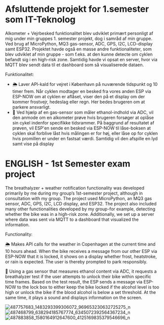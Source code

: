 # Afsluttende projekt for 1.semester som IT-Teknolog
Alkometer + Vejrbesked funktionalitet blev udviklet primært personligt af mig under min gruppes 1. semester projekt, dog i samråd af min gruppe. Ved brug af MicroPython, MQ3 gas-sensor, ADC, GPS, I2C, LCD-display samt ESP32. Projektet havde også en masse andre funktionaliteter, som blev udviklet af min gruppe - som f.eks. at den kunne detecte om cyklen befandt sig i en high-risk zone. Samtidig havde vi opsat en server, hvor via MQTT blev sendt data til et dashboard som så visualiserede dataen.

Funktionalitet:
* 🌦️ Laver API-kald for vejret i København på nuværende tidspunkt og 10 timer frem. Når cyklen modtager en besked fra vores anden ESP via ESP-NOW om at cyklen er aflåset,  viser den på et display om der kommer frostvejr, hedeslag eller regn. Her bedes brugeren om at parkere ansvarligt.
* 🍺 Ved hjælp af en gas-sensor som måler ethanol-indhold via ADC, vil den anmode om en alkometer prøve hvis brugeren forsøger at oplåse sin cykel indenfor specifikke tidsrammer. På baggrund af resultatet af prøven, vil ESP'en sende en besked via ESP-NOW til låse-boksen at cyklen skal forblive låst hvis målingen er for høj, eller låse op for cyklen hvis promillen er under en fastsat værdi. Samtidig vil den afspille en lyd samt vise på display

# ENGLISH - 1st Semester exam project
The breathalyzer + weather notification functionality was developed primarily by me during my group’s 1st-semester project, although in consultation with my group. The project used MicroPython, an MQ3 gas sensor, ADC, GPS, I2C, LCD display, and ESP32. The project also included many other functionalities developed by my group-for example, detecting whether the bike was in a high-risk zone. Additionally, we set up a server where data was sent via MQTT to a dashboard that visualized the information.

Functionality:

🌦️ Makes API calls for the weather in Copenhagen at the current time and 10 hours ahead. When the bike receives a message from our other ESP via ESP-NOW that it is locked, it shows on a display whether frost, heatstroke, or rain is expected. The user is thereby prompted to park responsibly.

🍺 Using a gas sensor that measures ethanol content via ADC, it requests a breathalyzer test if the user attempts to unlock their bike within specific time frames. Based on the test result, the ESP sends a message via ESP-NOW to the lock box to either keep the bike locked if the alcohol level is too high or unlock the bike if the blood alcohol is below a set threshold. At the same time, it plays a sound and displays information on the screen.

![487757683_1483293399306072_969653230632725275_n](https://github.com/user-attachments/assets/6fe0a5b8-1e7f-4182-b7e5-0f6cc03b4f37)
![487468799_638294185767774_6345072392564367234_n](https://github.com/user-attachments/assets/75e9eca6-7b35-45a8-9bbc-ebf4014d2d67)
![487883858_1580164912647600_4125169835379546696_n](https://github.com/user-attachments/assets/39a63255-aca4-48ae-b8ef-2702f37497f3)


